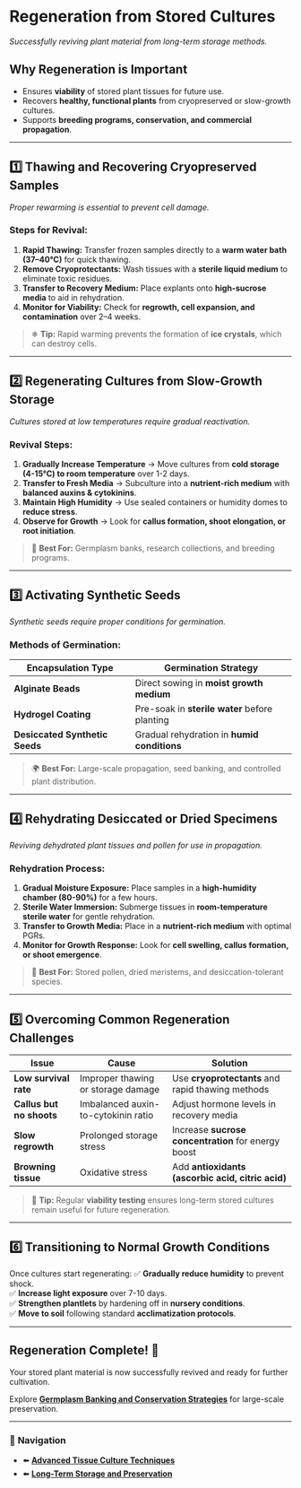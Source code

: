 # **Regeneration from Stored Cultures**
_Successfully reviving plant material from long-term storage methods._

## **Why Regeneration is Important**
- Ensures **viability** of stored plant tissues for future use.
- Recovers **healthy, functional plants** from cryopreserved or slow-growth cultures.
- Supports **breeding programs, conservation, and commercial propagation**.

---

## **1️⃣ Thawing and Recovering Cryopreserved Samples**
_Proper rewarming is essential to prevent cell damage._

### **Steps for Revival:**
1. **Rapid Thawing:** Transfer frozen samples directly to a **warm water bath (37–40°C)** for quick thawing.
2. **Remove Cryoprotectants:** Wash tissues with a **sterile liquid medium** to eliminate toxic residues.
3. **Transfer to Recovery Medium:** Place explants onto **high-sucrose media** to aid in rehydration.
4. **Monitor for Viability:** Check for **regrowth, cell expansion, and contamination** over 2–4 weeks.

> ❄ **Tip:** Rapid warming prevents the formation of **ice crystals**, which can destroy cells.

---

## **2️⃣ Regenerating Cultures from Slow-Growth Storage**
_Cultures stored at low temperatures require gradual reactivation._

### **Revival Steps:**
1. **Gradually Increase Temperature** → Move cultures from **cold storage (4-15°C) to room temperature** over 1-2 days.
2. **Transfer to Fresh Media** → Subculture into a **nutrient-rich medium** with **balanced auxins & cytokinins**.
3. **Maintain High Humidity** → Use sealed containers or humidity domes to **reduce stress**.
4. **Observe for Growth** → Look for **callus formation, shoot elongation, or root initiation**.

> 🌱 **Best For:** Germplasm banks, research collections, and breeding programs.

---

## **3️⃣ Activating Synthetic Seeds**
_Synthetic seeds require proper conditions for germination._

### **Methods of Germination:**
| **Encapsulation Type** | **Germination Strategy** |
|----------------|------------------|
| **Alginate Beads** | Direct sowing in **moist growth medium** |
| **Hydrogel Coating** | Pre-soak in **sterile water** before planting |
| **Desiccated Synthetic Seeds** | Gradual rehydration in **humid conditions** |

> 🌍 **Best For:** Large-scale propagation, seed banking, and controlled plant distribution.

---

## **4️⃣ Rehydrating Desiccated or Dried Specimens**
_Reviving dehydrated plant tissues and pollen for use in propagation._

### **Rehydration Process:**
1. **Gradual Moisture Exposure:** Place samples in a **high-humidity chamber (80-90%)** for a few hours.
2. **Sterile Water Immersion:** Submerge tissues in **room-temperature sterile water** for gentle rehydration.
3. **Transfer to Growth Media:** Place in a **nutrient-rich medium** with optimal PGRs.
4. **Monitor for Growth Response:** Look for **cell swelling, callus formation, or shoot emergence**.

> 🔬 **Best For:** Stored pollen, dried meristems, and desiccation-tolerant species.

---

## **5️⃣ Overcoming Common Regeneration Challenges**
| **Issue** | **Cause** | **Solution** |
|----------|----------|------------|
| **Low survival rate** | Improper thawing or storage damage | Use **cryoprotectants** and rapid thawing methods |
| **Callus but no shoots** | Imbalanced auxin-to-cytokinin ratio | Adjust hormone levels in recovery media |
| **Slow regrowth** | Prolonged storage stress | Increase **sucrose concentration** for energy boost |
| **Browning tissue** | Oxidative stress | Add **antioxidants (ascorbic acid, citric acid)** |

> 🚀 **Tip:** Regular **viability testing** ensures long-term stored cultures remain useful for future regeneration.

---

## **6️⃣ Transitioning to Normal Growth Conditions**
Once cultures start regenerating:
✅ **Gradually reduce humidity** to prevent shock.  
✅ **Increase light exposure** over 7-10 days.  
✅ **Strengthen plantlets** by hardening off in **nursery conditions**.  
✅ **Move to soil** following standard **acclimatization protocols**.

---

## **Regeneration Complete! 🎉**
Your stored plant material is now successfully revived and ready for further cultivation.

Explore **[Germplasm Banking and Conservation Strategies](/pages/advanced-topics/germplasm-banking-and-conservation-strategies.md)** for large-scale preservation.

---

### 🔗 **Navigation**
- ⬅️ **[Advanced Tissue Culture Techniques](/pages/advanced-topics/advanced-tissue-culture-techniques.md)**
- ⬅️ **[Long-Term Storage and Preservation](/pages/advanced-topics/long-term-storage-and-preservation.md)**

